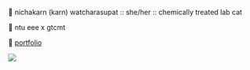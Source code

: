 
🌈 nichakarn (karn) watcharasupat :: she/her :: chemically treated lab cat

🏫 ntu eee x gtcmt 

🔗 [portfolio](https://karn-watcharasupat.herokuapp.com/)

![](https://hit.yhype.me/github/profile?user_id=43736781)

